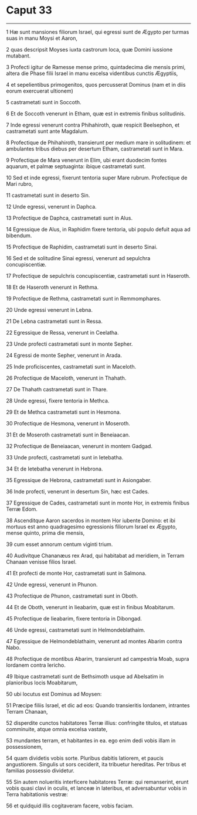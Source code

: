 # Caput 33

***

1 Hæ sunt mansiones filiorum Israel, qui egressi sunt de Ægypto per turmas suas in manu Moysi et Aaron,

2 quas descripsit Moyses iuxta castrorum loca, quæ Domini iussione mutabant.

3 Profecti igitur de Ramesse mense primo, quintadecima die mensis primi, altera die Phase filii Israel in manu excelsa videntibus cunctis Ægyptiis,

4 et sepelientibus primogenitos, quos percusserat Dominus (nam et in diis eorum exercuerat ultionem)

5 castrametati sunt in Soccoth.

6 Et de Soccoth venerunt in Etham, quæ est in extremis finibus solitudinis.

7 Inde egressi venerunt contra Phihahiroth, quæ respicit Beelsephon, et castrametati sunt ante Magdalum.

8 Profectique de Phihahiroth, transierunt per medium mare in solitudinem: et ambulantes tribus diebus per desertum Etham, castrametati sunt in Mara.

9 Profectique de Mara venerunt in Elim, ubi erant duodecim fontes aquarum, et palmæ septuaginta: ibique castrametati sunt.

10 Sed et inde egressi, fixerunt tentoria super Mare rubrum. Profectique de Mari rubro,

11 castrametati sunt in deserto Sin.

12 Unde egressi, venerunt in Daphca.

13 Profectique de Daphca, castrametati sunt in Alus.

14 Egressique de Alus, in Raphidim fixere tentoria, ubi populo defuit aqua ad bibendum.

15 Profectique de Raphidim, castrametati sunt in deserto Sinai.

16 Sed et de solitudine Sinai egressi, venerunt ad sepulchra concupiscentiæ.

17 Profectique de sepulchris concupiscentiæ, castrametati sunt in Haseroth.

18 Et de Haseroth venerunt in Rethma.

19 Profectique de Rethma, castrametati sunt in Remmomphares.

20 Unde egressi venerunt in Lebna.

21 De Lebna castrametati sunt in Ressa.

22 Egressique de Ressa, venerunt in Ceelatha.

23 Unde profecti castrametati sunt in monte Sepher.

24 Egressi de monte Sepher, venerunt in Arada.

25 Inde proficiscentes, castrametati sunt in Maceloth.

26 Profectique de Maceloth, venerunt in Thahath.

27 De Thahath castrametati sunt in Thare.

28 Unde egressi, fixere tentoria in Methca.

29 Et de Methca castrametati sunt in Hesmona.

30 Profectique de Hesmona, venerunt in Moseroth.

31 Et de Moseroth castrametati sunt in Beneiaacan.

32 Profectique de Beneiaacan, venerunt in montem Gadgad.

33 Unde profecti, castrametati sunt in Ietebatha.

34 Et de Ietebatha venerunt in Hebrona.

35 Egressique de Hebrona, castrametati sunt in Asiongaber.

36 Inde profecti, venerunt in desertum Sin, hæc est Cades.

37 Egressique de Cades, castrametati sunt in monte Hor, in extremis finibus Terræ Edom.

38 Ascenditque Aaron sacerdos in montem Hor iubente Domino: et ibi mortuus est anno quadragesimo egressionis filiorum Israel ex Ægypto, mense quinto, prima die mensis,

39 cum esset annorum centum viginti trium.

40 Audivitque Chananæus rex Arad, qui habitabat ad meridiem, in Terram Chanaan venisse filios Israel.

41 Et profecti de monte Hor, castrametati sunt in Salmona.

42 Unde egressi, venerunt in Phunon.

43 Profectique de Phunon, castrametati sunt in Oboth.

44 Et de Oboth, venerunt in Iieabarim, quæ est in finibus Moabitarum.

45 Profectique de Iieabarim, fixere tentoria in Dibongad.

46 Unde egressi, castrametati sunt in Helmondeblathaim.

47 Egressique de Helmondeblathaim, venerunt ad montes Abarim contra Nabo.

48 Profectique de montibus Abarim, transierunt ad campestria Moab, supra Iordanem contra Iericho.

49 Ibique castrametati sunt de Bethsimoth usque ad Abelsatim in planioribus locis Moabitarum,

50 ubi locutus est Dominus ad Moysen:

51 Præcipe filiis Israel, et dic ad eos: Quando transieritis Iordanem, intrantes Terram Chanaan,

52 disperdite cunctos habitatores Terræ illius: confringite titulos, et statuas comminuite, atque omnia excelsa vastate,

53 mundantes terram, et habitantes in ea. ego enim dedi vobis illam in possessionem,

54 quam dividetis vobis sorte. Pluribus dabitis latiorem, et paucis angustiorem. Singulis ut sors ceciderit, ita tribuetur hereditas. Per tribus et familias possessio dividetur.

55 Sin autem nolueritis interficere habitatores Terræ: qui remanserint, erunt vobis quasi clavi in oculis, et lanceæ in lateribus, et adversabuntur vobis in Terra habitationis vestræ:

56 et quidquid illis cogitaveram facere, vobis faciam.

